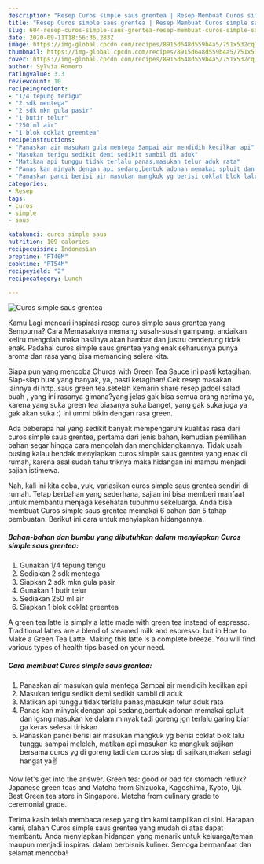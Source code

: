 ```yaml
---
description: "Resep Curos simple saus grentea | Resep Membuat Curos simple saus grentea Yang Sempurna"
title: "Resep Curos simple saus grentea | Resep Membuat Curos simple saus grentea Yang Sempurna"
slug: 604-resep-curos-simple-saus-grentea-resep-membuat-curos-simple-saus-grentea-yang-sempurna
date: 2020-09-11T18:56:36.283Z
image: https://img-global.cpcdn.com/recipes/8915d648d559b4a5/751x532cq70/curos-simple-saus-grentea-foto-resep-utama.jpg
thumbnail: https://img-global.cpcdn.com/recipes/8915d648d559b4a5/751x532cq70/curos-simple-saus-grentea-foto-resep-utama.jpg
cover: https://img-global.cpcdn.com/recipes/8915d648d559b4a5/751x532cq70/curos-simple-saus-grentea-foto-resep-utama.jpg
author: Sylvia Romero
ratingvalue: 3.3
reviewcount: 10
recipeingredient:
- "1/4 tepung terigu"
- "2 sdk mentega"
- "2 sdk mkn gula pasir"
- "1 butir telur"
- "250 ml air"
- "1 blok coklat greentea"
recipeinstructions:
- "Panaskan air masukan gula mentega Sampai air mendidih kecilkan api"
- "Masukan terigu sedikit demi sedikit sambil di aduk"
- "Matikan api tunggu tidak terlalu panas,masukan telur aduk rata"
- "Panas kan minyak dengan api sedang,bentuk adonan memakai spluit dan lgsng masukan ke dalam minyak tadi goreng jgn terlalu garing biar ga keras selesai tiriskan"
- "Panaskan panci berisi air masukan mangkuk yg berisi coklat blok lalu tunggu sampai meleleh, matikan api masukan ke mangkuk sajikan bersama curos yg di goreng tadi dan curos siap di sajikan,makan selagi hangat ya✌"
categories:
- Resep
tags:
- curos
- simple
- saus

katakunci: curos simple saus 
nutrition: 109 calories
recipecuisine: Indonesian
preptime: "PT40M"
cooktime: "PT54M"
recipeyield: "2"
recipecategory: Lunch

---
```



![Curos simple saus grentea](https://img-global.cpcdn.com/recipes/8915d648d559b4a5/751x532cq70/curos-simple-saus-grentea-foto-resep-utama.jpg)

Kamu Lagi mencari inspirasi resep curos simple saus grentea yang Sempurna? Cara Memasaknya memang susah-susah gampang. andaikan keliru mengolah maka hasilnya akan hambar dan justru cenderung tidak enak. Padahal curos simple saus grentea yang enak seharusnya punya aroma dan rasa yang bisa memancing selera kita.

Siapa pun yang mencoba Churos with Green Tea Sauce ini pasti ketagihan. Siap-siap buat yang banyak, ya, pasti ketagihan! Cek resep masakan lainnya di http..saus green tea.setelah kemarin share resep jadoel salad buah , yang ini rasanya gimana?yang jelas gak bisa semua orang nerima ya, karena yang suka green tea biasanya suka banget, yang gak suka juga ya gak akan suka :) Ini ummi bikin dengan rasa green.

Ada beberapa hal yang sedikit banyak mempengaruhi kualitas rasa dari curos simple saus grentea, pertama dari jenis bahan, kemudian pemilihan bahan segar hingga cara mengolah dan menghidangkannya. Tidak usah pusing kalau hendak menyiapkan curos simple saus grentea yang enak di rumah, karena asal sudah tahu triknya maka hidangan ini mampu menjadi sajian istimewa.


Nah, kali ini kita coba, yuk, variasikan curos simple saus grentea sendiri di rumah. Tetap berbahan yang sederhana, sajian ini bisa memberi manfaat untuk membantu menjaga kesehatan tubuhmu sekeluarga. Anda bisa membuat Curos simple saus grentea memakai 6 bahan dan 5 tahap pembuatan. Berikut ini cara untuk menyiapkan hidangannya.

<!--inarticleads1-->

##### Bahan-bahan dan bumbu yang dibutuhkan dalam menyiapkan Curos simple saus grentea:

1. Gunakan 1/4 tepung terigu
1. Sediakan 2 sdk mentega
1. Siapkan 2 sdk mkn gula pasir
1. Gunakan 1 butir telur
1. Sediakan 250 ml air
1. Siapkan 1 blok coklat greentea


A green tea latte is simply a latte made with green tea instead of espresso. Traditional lattes are a blend of steamed milk and espresso, but in How to Make a Green Tea Latte. Making this latte is a complete breeze. You will find various types of health tips based on your need. 

<!--inarticleads2-->

##### Cara membuat Curos simple saus grentea:

1. Panaskan air masukan gula mentega Sampai air mendidih kecilkan api
1. Masukan terigu sedikit demi sedikit sambil di aduk
1. Matikan api tunggu tidak terlalu panas,masukan telur aduk rata
1. Panas kan minyak dengan api sedang,bentuk adonan memakai spluit dan lgsng masukan ke dalam minyak tadi goreng jgn terlalu garing biar ga keras selesai tiriskan
1. Panaskan panci berisi air masukan mangkuk yg berisi coklat blok lalu tunggu sampai meleleh, matikan api masukan ke mangkuk sajikan bersama curos yg di goreng tadi dan curos siap di sajikan,makan selagi hangat ya✌


Now let&#39;s get into the answer. Green tea: good or bad for stomach reflux? Japanese green teas and Matcha from Shizuoka, Kagoshima, Kyoto, Uji. Best Green tea store in Singapore. Matcha from culinary grade to ceremonial grade. 

Terima kasih telah membaca resep yang tim kami tampilkan di sini. Harapan kami, olahan Curos simple saus grentea yang mudah di atas dapat membantu Anda menyiapkan hidangan yang menarik untuk keluarga/teman maupun menjadi inspirasi dalam berbisnis kuliner. Semoga bermanfaat dan selamat mencoba!
